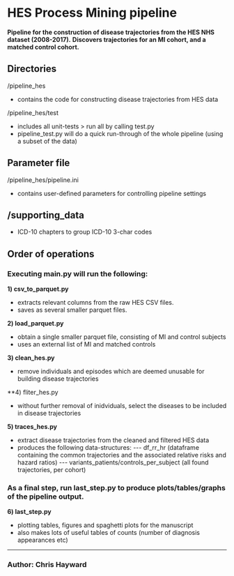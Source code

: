 # HES Process Mining pipeline

**Pipeline for the construction of disease trajectories from the HES NHS dataset (2008-2017).**
**Discovers trajectories for an MI cohort, and a matched control cohort.**


## Directories
/pipeline_hes
- contains the code for constructing disease trajectories from HES data

/pipeline_hes/test
- includes all unit-tests > run all by calling test.py
- pipeline_test.py will do a quick run-through of the whole pipeline (using a subset of the data)

## Parameter file
/pipeline_hes/pipeline.ini
- contains user-defined parameters for controlling pipeline settings

## /supporting_data
- ICD-10 chapters to group ICD-10 3-char codes

## Order of operations

### Executing main.py will run the following:

**1) csv_to_parquet.py**
- extracts relevant columns from the raw HES CSV files.
- saves as several smaller parquet files.

**2) load_parquet.py**
- obtain a single smaller parquet file, consisting of MI and control subjects
- uses an external list of MI and matched controls

**3) clean_hes.py**
- remove individuals and episodes which are deemed unusable for building disease trajectories

**4) fliter_hes.py
- without further removal of inidviduals, select the diseases to be included in disease trajectories

**5) traces_hes.py**
- extract disease trajectories from the cleaned and filtered HES data
- produces the following data-structures:
--- df_rr_hr (dataframe containing the common trajectories and the associated relative risks and hazard ratios)
--- variants_patients/controls_per_subject (all found trajectories, per cohort)


### As a final step, run last_step.py to produce plots/tables/graphs of the pipeline output.

**6) last_step.py**
- plotting tables, figures and spaghetti plots for the manuscript
- also makes lots of useful tables of counts (number of diagnosis appearances etc)

---------------

### Author: Chris Hayward
